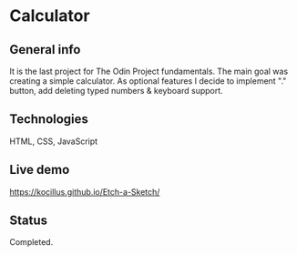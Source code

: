 # Calculator
## General info
It is the last project for The Odin Project fundamentals. The main goal was creating a simple calculator. As optional features I decide to implement "." button, add deleting typed numbers & keyboard support.


## Technologies
HTML, CSS, JavaScript

## Live demo
https://kocillus.github.io/Etch-a-Sketch/

## Status
Completed.
